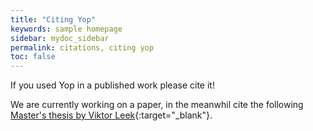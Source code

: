 ```yaml
---
title: "Citing Yop"
keywords: sample homepage
sidebar: mydoc_sidebar
permalink: citations, citing yop
toc: false
---
```

If you used Yop in a published work please cite it!

We are currently working on a paper, in the meanwhil cite the following [Master's thesis by Viktor Leek](http://liu.diva-portal.org/smash/record.jsf?pid=diva2%3A956377&dswid=6954){:target="_blank"}.
